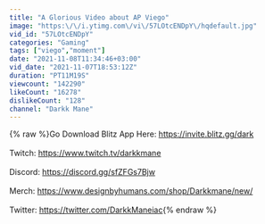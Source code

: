 ```yaml
---
title: "A Glorious Video about AP Viego"
image: "https:\/\/i.ytimg.com\/vi\/57LOtcENDpY\/hqdefault.jpg"
vid_id: "57LOtcENDpY"
categories: "Gaming"
tags: ["viego","moment"]
date: "2021-11-08T11:34:46+03:00"
vid_date: "2021-11-07T18:53:12Z"
duration: "PT11M19S"
viewcount: "142290"
likeCount: "16278"
dislikeCount: "128"
channel: "Darkk Mane"
---
```

{% raw %}Go Download Blitz App Here: <a rel="nofollow" target="blank" href="https://invite.blitz.gg/dark">https://invite.blitz.gg/dark</a><br /><br />Twitch: <a rel="nofollow" target="blank" href="https://www.twitch.tv/darkkmane">https://www.twitch.tv/darkkmane</a><br /><br />Discord: <a rel="nofollow" target="blank" href="https://discord.gg/sfZFGs7Bjw">https://discord.gg/sfZFGs7Bjw</a><br /><br />Merch: <a rel="nofollow" target="blank" href="https://www.designbyhumans.com/shop/Darkkmane/new/">https://www.designbyhumans.com/shop/Darkkmane/new/</a><br /><br />Twitter: <a rel="nofollow" target="blank" href="https://twitter.com/DarkkManeiac">https://twitter.com/DarkkManeiac</a>{% endraw %}
